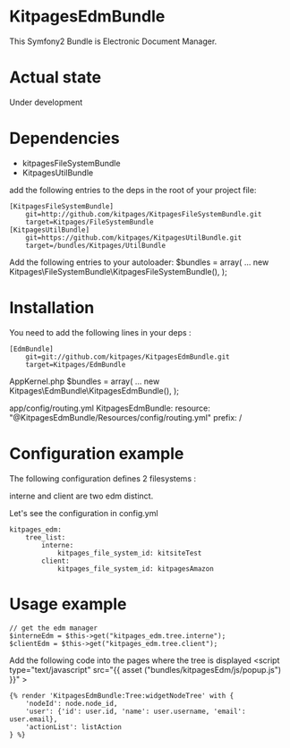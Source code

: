 KitpagesEdmBundle
=================

This Symfony2 Bundle is Electronic Document Manager.

Actual state
============
Under development

Dependencies
============
- kitpagesFileSystemBundle
- KitpagesUtilBundle

add the following entries to the deps in the root of your project file:

    [KitpagesFileSystemBundle]
        git=http://github.com/kitpages/KitpagesFileSystemBundle.git
        target=Kitpages/FileSystemBundle
    [KitpagesUtilBundle]
        git=https://github.com/kitpages/KitpagesUtilBundle.git
        target=/bundles/Kitpages/UtilBundle

Add the following entries to your autoloader:
        $bundles = array(
        ...
            new Kitpages\FileSystemBundle\KitpagesFileSystemBundle(),
        );

Installation
============
You need to add the following lines in your deps :

    [EdmBundle]
        git=git://github.com/kitpages/KitpagesEdmBundle.git
        target=Kitpages/EdmBundle

AppKernel.php
        $bundles = array(
        ...
            new Kitpages\EdmBundle\KitpagesEdmBundle(),
        );

app/config/routing.yml
    KitpagesEdmBundle:
        resource: "@KitpagesEdmBundle/Resources/config/routing.yml"
        prefix:   /

Configuration example
=====================
The following configuration defines 2 filesystems :

interne and client are two edm distinct.

Let's see the configuration in config.yml

    kitpages_edm:
        tree_list:
            interne:
                kitpages_file_system_id: kitsiteTest
            client:
                kitpages_file_system_id: kitpagesAmazon


Usage example
=============
    // get the edm manager
    $interneEdm = $this->get("kitpages_edm.tree.interne");
    $clientEdm = $this->get("kitpages_edm.tree.client");

Add the following code into the pages where the tree is displayed
    <link rel="stylesheet" href="{{ asset('bundles/kitpagesEdm/css/base.css') }}">
    <link rel="stylesheet" href="{{ asset('bundles/kitpagesEdm/css/popup.css') }}">
    <script type="text/javascript" src="{{ asset ("bundles/kitpagesEdm/js/popup.js") }}" ></script>

    {% render 'KitpagesEdmBundle:Tree:widgetNodeTree' with {
        'nodeId': node.node_id,
        'user': {'id': user.id, 'name': user.username, 'email': user.email},
        'actionList': listAction
    } %}
